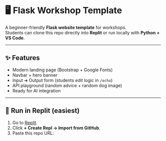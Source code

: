 # 🖥️ Flask Workshop Template

A beginner-friendly **Flask website template** for workshops.  
Students can clone this repo directly into **Replit** or run locally with **Python + VS Code**.

---

## ✨ Features
- Modern landing page (Bootstrap + Google Fonts)
- Navbar + hero banner
- Input ➜ Output form (students edit logic in `/echo`)
- API playground (random advice + random dog image)
- Ready for AI integration

---

## 🚀 Run in Replit (easiest)
1. Go to [Replit](https://replit.com).
2. Click **+ Create Repl → Import from GitHub**.
3. Paste this repo URL:
